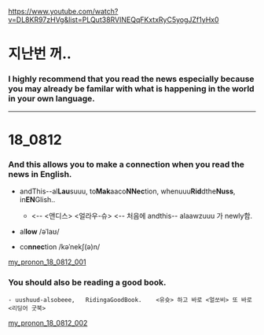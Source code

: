 <https://www.youtube.com/watch?v=DL8KR97zHVg&list=PLQut38RVINEQqFKxtxRyC5yogJZf1yHx0>

 
 # 지난번 꺼..
 
 ### I highly recommend that you read the news especially because you may already be familar with what is happening in the world in your own language.

 
 ------------------------------------------------------------------------------------------------------
 
 # 18_0812
 
 ### And this allows you to make a connection when you read the news in English.
   - andThis--al**Lau**suuu,  to**Mak**aaco**NNec**tion,  whenuuu**Rid**dthe**Nuss**, in**EN**Glish..
     - <-- <앤디스> <얼라우-슈>  <-- 처음에 andthis-- alaawzuuu 가 newly함.
   
   - al**low**  /əˈlaʊ/  
   - co**nnec**tion  /kəˈnekʃ(ə)n/
 
 [my_pronon_18_0812_001](https://youtu.be/XtM1rk8APR0?list=PLKXddkE_aFmvLcwSSyOaPybRdKz74nb0p)
 
 
 ### You should also be reading a good book.
    - uushuud-alsobeee,   RidingaGoodBook.    <유슛> 하고 바로 <얼쏘비> 또 바로 <리딩어 굿북>    
    
 [my_pronon_18_0812_002](https://youtu.be/ELkZhhGb21E?list=PLKXddkE_aFmvLcwSSyOaPybRdKz74nb0p)
 
 
 
 
 
 
